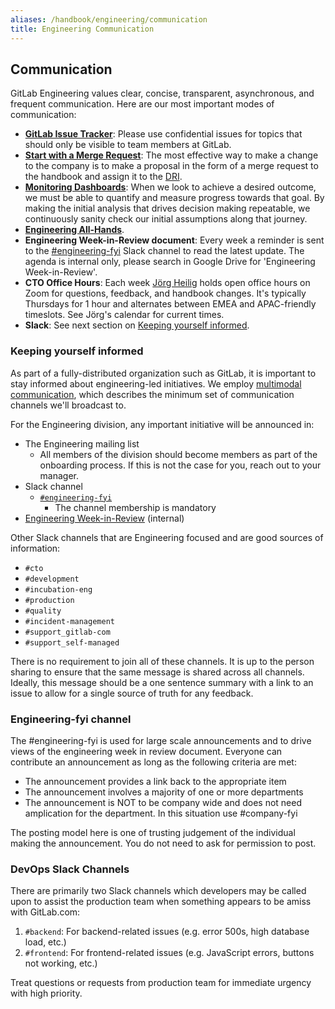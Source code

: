 ```yaml
---
aliases: /handbook/engineering/communication
title: Engineering Communication
---
```








## Communication

GitLab Engineering values clear, concise, transparent, asynchronous, and frequent communication. Here are our most important modes of communication:

- [**GitLab Issue Tracker**](https://gitlab.com/gitlab-org/gitlab/issues): Please use confidential issues for topics that should only be visible to team members at GitLab.
- [**Start with a Merge Request**](/handbook/communication/#start-with-a-merge-request): The most effective way to make a change to the company is to make a proposal in the form of a merge request to the handbook and assign it to the [DRI](/handbook/people-group/directly-responsible-individuals/).
- [**Monitoring Dashboards**](/handbook/engineering/monitoring/): When we look to achieve a desired outcome, we must be able to quantify and measure progress towards that goal. By making the initial analysis that drives decision making repeatable, we continuously sanity check our initial assumptions along that journey.
- [**Engineering All-Hands**](cto-staff/#engineering-all-hands).
- **Engineering Week-in-Review document**: Every week a reminder is sent to the [#engineering-fyi](https://gitlab.slack.com/archives/CJWA4E9UG) Slack channel to read the latest update.  The agenda is internal only, please search in Google Drive for 'Engineering Week-in-Review'.
- **CTO Office Hours**: Each week [Jörg Heilig](https://gitlab.com/joergheilig) holds open office hours on Zoom for questions, feedback, and handbook changes. It's typically Thursdays for 1 hour and alternates between EMEA and APAC-friendly timeslots. See Jörg's calendar for current times.
- **Slack**: See next section on [Keeping yourself informed](#keeping-yourself-informed).

### Keeping yourself informed

As part of a fully-distributed organization such as GitLab, it is important to stay informed about engineering-led initiatives.
We employ [multimodal communication](/handbook/communication/#multimodal-communication), which describes the minimum set of communication channels we'll broadcast to.

For the Engineering division, any important initiative will be announced in:

- The Engineering mailing list
    - All members of the division should become members as part of the onboarding process. If this is not the case for you, reach out to your manager.
- Slack channel
    - [`#engineering-fyi`](https://gitlab.slack.com/archives/CJWA4E9UG)
        - The channel membership is mandatory
- [Engineering Week-in-Review](https://drive.google.com/drive/search?q=engineering%20week%20in%20review) (internal)

Other Slack channels that are Engineering focused and are good sources of information:

- `#cto`
- `#development`
- `#incubation-eng`
- `#production`
- `#quality`
- `#incident-management`
- `#support_gitlab-com`
- `#support_self-managed`

There is no requirement to join all of these channels. It is up to the person sharing to ensure that the same message is shared across all channels. Ideally, this message should be a one sentence summary with a link to an issue to allow for a single source of truth for any feedback.

### Engineering-fyi channel

The #engineering-fyi is used for large scale announcements and to drive views of the engineering week in review document. Everyone can contribute an announcement as long as the following criteria are met:

- The announcement provides a link back to the appropriate item
- The announcement involves a majority of one or more departments
- The announcement is NOT to be company wide and does not need amplication for the department.  In this situation use #company-fyi

The posting model here is one of trusting judgement of the individual making the announcement.  You do not need to ask for permission to post.

### DevOps Slack Channels

There are primarily two Slack channels which developers may be called upon to assist the production team
when something appears to be amiss with GitLab.com:

1. `#backend`: For backend-related issues (e.g. error 500s, high database load, etc.)
1. `#frontend`: For frontend-related issues (e.g. JavaScript errors, buttons not working, etc.)

Treat questions or requests from production team for immediate urgency with high priority.

